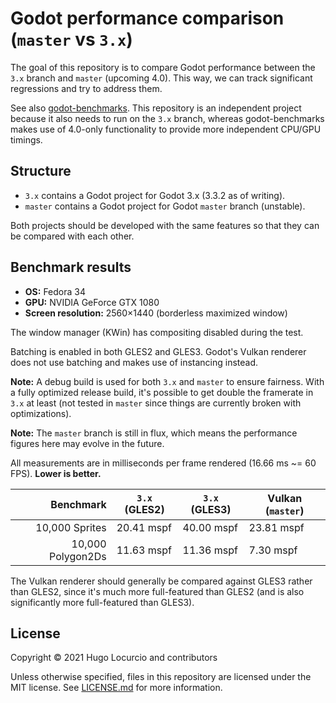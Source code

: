 # Godot performance comparison (`master` vs `3.x`)

The goal of this repository is to compare Godot performance between the
`3.x` branch and `master` (upcoming 4.0). This way, we can track significant
regressions and try to address them.

See also [godot-benchmarks](https://github.com/godotengine/godot-benchmarks).
This repository is an independent project because it also needs to run on the
`3.x` branch, whereas godot-benchmarks makes use of 4.0-only functionality to
provide more independent CPU/GPU timings.

## Structure

- `3.x` contains a Godot project for Godot 3.x (3.3.2 as of writing).
- `master` contains a Godot project for Godot `master` branch (unstable).

Both projects should be developed with the same features so that they can be
compared with each other.

## Benchmark results

- **OS:** Fedora 34
- **GPU:** NVIDIA GeForce GTX 1080
- **Screen resolution:** 2560×1440 (borderless maximized window)

The window manager (KWin) has compositing disabled during the test.

Batching is enabled in both GLES2 and GLES3. Godot's Vulkan renderer does not
use batching and makes use of instancing instead.

**Note:** A debug build is used for both `3.x` and `master` to ensure fairness.
With a fully optimized release build, it's possible to get double the framerate
in `3.x` at least (not tested in `master` since things are currently broken with
optimizations).

**Note:** The `master` branch is still in flux, which means the performance
figures here may evolve in the future.

All measurements are in milliseconds per frame rendered (16.66 ms ~= 60 FPS).
**Lower is better.**

|         Benchmark | `3.x` (GLES2) | `3.x` (GLES3) | Vulkan (`master`) |
|------------------:|---------------|---------------|-------------------|
|    10,000 Sprites | 20.41 mspf    | 40.00 mspf    | 23.81 mspf        |
| 10,000 Polygon2Ds | 11.63 mspf    | 11.36 mspf    | 7.30 mspf         |

The Vulkan renderer should generally be compared against GLES3 rather than
GLES2, since it's much more full-featured than GLES2 (and is also significantly
more full-featured than GLES3).

## License

Copyright © 2021 Hugo Locurcio and contributors

Unless otherwise specified, files in this repository are licensed under the
MIT license. See [LICENSE.md](LICENSE.md) for more information.
